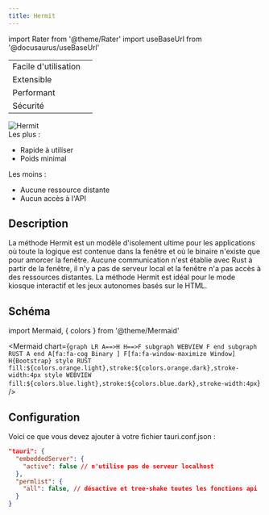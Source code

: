 ```yaml
---
title: Hermit
---
```


import Rater from '@theme/Rater' import useBaseUrl from '@docusaurus/useBaseUrl'

<div className="row">
  <div className="col col--4">
    <table>
      <tr>
        <td>Facile d'utilisation</td>
        <td><Rater value="5"/></td>
      </tr>
      <tr>
        <td>Extensible</td>
        <td><Rater value="0"/></td>
      </tr>
      <tr>
        <td>Performant</td>
        <td><Rater value="5"/></td>
      </tr>
      <tr>
        <td>Sécurité</td>
        <td><Rater value="5"/></td>
      </tr>
    </table>
  </div>
  <div className="col col--4 pattern-logo">
    <img src="{useBaseUrl('img/patterns/Hermit.png')}" alt="Hermit" />
  </div>
    <div className="col col--4">
    Les plus :
    <ul>
      <li>Rapide à utiliser</li>
      <li>Poids minimal</li>
    </ul>
    Les moins :
    <ul>
      <li>Aucune ressource distante</li>
      <li>Aucun accès à l'API</li>
    </ul>
  </div>
</div>

## Description

La méthode Hermit est un modèle d'isolement ultime pour les applications où toute la logique est contenue dans la fenêtre et où le binaire n'existe que pour amorcer la fenêtre. Aucune communication n'est établie avec Rust à partir de la fenêtre, il n'y a pas de serveur local et la fenêtre n'a pas accès à des ressources distantes. La méthode Hermit est idéal pour le mode kiosque interactif et les jeux autonomes basés sur le HTML.

## Schéma

import Mermaid, { colors } from '@theme/Mermaid'

<Mermaid chart={`graph LR A==>H H==>F subgraph WEBVIEW F end subgraph RUST A end A[fa:fa-cog Binary ] F[fa:fa-window-maximize Window] H{Bootstrap} style RUST fill:${colors.orange.light},stroke:${colors.orange.dark},stroke-width:4px style WEBVIEW fill:${colors.blue.light},stroke:${colors.blue.dark},stroke-width:4px`} />

## Configuration

Voici ce que vous devez ajouter à votre fichier tauri.conf.json :

```json
"tauri": {
  "embeddedServer": {
    "active": false // n'utilise pas de serveur localhost
  },
  "permlist": {
    "all": false, // désactive et tree-shake toutes les fonctions api
  }
}
```
